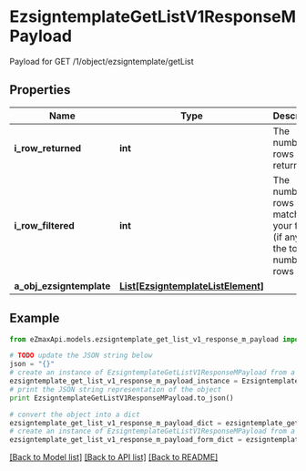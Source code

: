 # EzsigntemplateGetListV1ResponseMPayload

Payload for GET /1/object/ezsigntemplate/getList

## Properties
Name | Type | Description | Notes
------------ | ------------- | ------------- | -------------
**i_row_returned** | **int** | The number of rows returned | 
**i_row_filtered** | **int** | The number of rows matching your filters (if any) or the total number of rows | 
**a_obj_ezsigntemplate** | [**List[EzsigntemplateListElement]**](EzsigntemplateListElement.md) |  | 

## Example

```python
from eZmaxApi.models.ezsigntemplate_get_list_v1_response_m_payload import EzsigntemplateGetListV1ResponseMPayload

# TODO update the JSON string below
json = "{}"
# create an instance of EzsigntemplateGetListV1ResponseMPayload from a JSON string
ezsigntemplate_get_list_v1_response_m_payload_instance = EzsigntemplateGetListV1ResponseMPayload.from_json(json)
# print the JSON string representation of the object
print EzsigntemplateGetListV1ResponseMPayload.to_json()

# convert the object into a dict
ezsigntemplate_get_list_v1_response_m_payload_dict = ezsigntemplate_get_list_v1_response_m_payload_instance.to_dict()
# create an instance of EzsigntemplateGetListV1ResponseMPayload from a dict
ezsigntemplate_get_list_v1_response_m_payload_form_dict = ezsigntemplate_get_list_v1_response_m_payload.from_dict(ezsigntemplate_get_list_v1_response_m_payload_dict)
```
[[Back to Model list]](../README.md#documentation-for-models) [[Back to API list]](../README.md#documentation-for-api-endpoints) [[Back to README]](../README.md)


